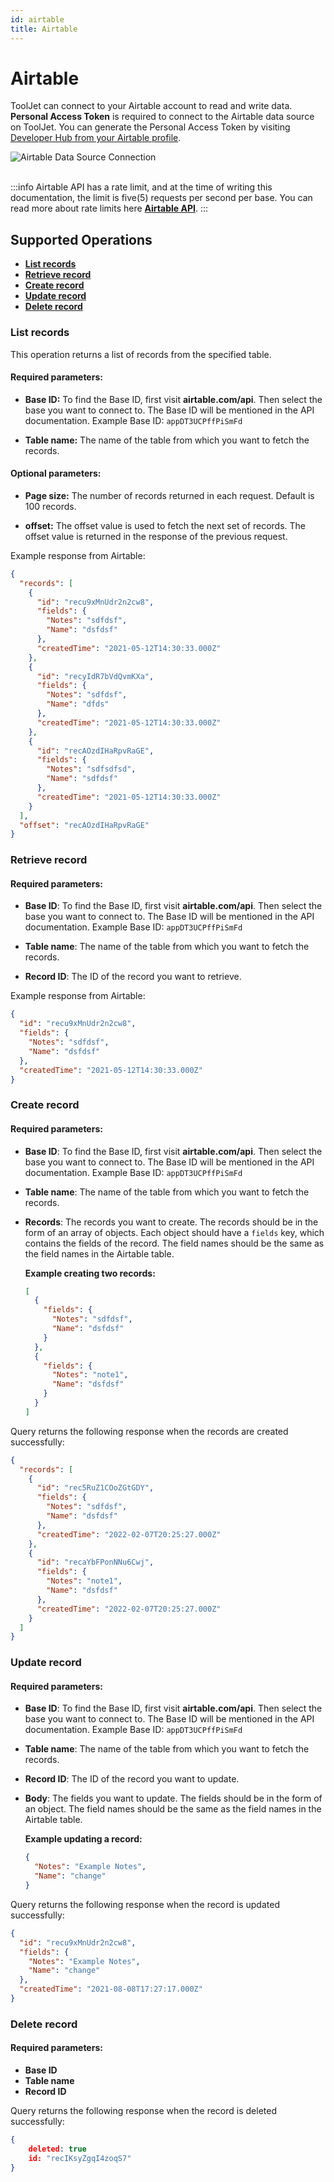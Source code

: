 ```yaml
---
id: airtable
title: Airtable
---
```


# Airtable

ToolJet can connect to your Airtable account to read and write data. **Personal Access Token** is required to connect to the Airtable data source on ToolJet. You can generate the Personal Access Token by visiting [Developer Hub from your Airtable profile](https://support.airtable.com/docs/creating-and-using-api-keys-and-access-tokens#understanding-personal-access-token-basic-actions).

<div style={{textAlign: 'center'}}>
    <img style={{ border:'0', marginBottom:'15px', borderRadius:'5px', boxShadow: '0px 1px 3px rgba(0, 0, 0, 0.2)' }} className="screenshot-full" src="/img/datasource-reference/airtable/airtableconnect-new.gif" alt="Airtable Data Source Connection" />
</div>

<br/>

:::info
Airtable API has a rate limit, and at the time of writing this documentation, the limit is five(5) requests per second per base. You can read more about rate limits here **[Airtable API](https://airtable.com/api)**.
:::

## Supported Operations

- **[List records](#list-records)**
- **[Retrieve record](#retrieve-record)**
- **[Create record](#create-record)**
- **[Update record](#update-record)**
- **[Delete record](#delete-record)**

### List records

This operation returns a list of records from the specified table.

#### Required parameters:

- **Base ID:** To find the Base ID, first visit **airtable.com/api**. Then select the base you want to connect to. The Base ID will be mentioned in the API documentation. Example Base ID: `appDT3UCPffPiSmFd`

- **Table name:** The name of the table from which you want to fetch the records.

#### Optional parameters:

- **Page size:** The number of records returned in each request. Default is 100 records.  

- **offset:** The offset value is used to fetch the next set of records. The offset value is returned in the response of the previous request.

Example response from Airtable:

```json
{
  "records": [
    {
      "id": "recu9xMnUdr2n2cw8",
      "fields": {
        "Notes": "sdfdsf",
        "Name": "dsfdsf"
      },
      "createdTime": "2021-05-12T14:30:33.000Z"
    },
    {
      "id": "recyIdR7bVdQvmKXa",
      "fields": {
        "Notes": "sdfdsf",
        "Name": "dfds"
      },
      "createdTime": "2021-05-12T14:30:33.000Z"
    },
    {
      "id": "recAOzdIHaRpvRaGE",
      "fields": {
        "Notes": "sdfsdfsd",
        "Name": "sdfdsf"
      },
      "createdTime": "2021-05-12T14:30:33.000Z"
    }
  ],
  "offset": "recAOzdIHaRpvRaGE"
}
```

### Retrieve record

#### Required parameters:

- **Base ID**: To find the Base ID, first visit **airtable.com/api**. Then select the base you want to connect to. The Base ID will be mentioned in the API documentation. Example Base ID: `appDT3UCPffPiSmFd`

- **Table name**: The name of the table from which you want to fetch the records.

- **Record ID**: The ID of the record you want to retrieve.


Example response from Airtable:

```json
{
  "id": "recu9xMnUdr2n2cw8",
  "fields": {
    "Notes": "sdfdsf",
    "Name": "dsfdsf"
  },
  "createdTime": "2021-05-12T14:30:33.000Z"
}
```

### Create record

#### Required parameters:

- **Base ID**: To find the Base ID, first visit **airtable.com/api**. Then select the base you want to connect to. The Base ID will be mentioned in the API documentation. Example Base ID: `appDT3UCPffPiSmFd`

- **Table name**: The name of the table from which you want to fetch the records.

- **Records**: The records you want to create. The records should be in the form of an array of objects. Each object should have a `fields` key, which contains the fields of the record. The field names should be the same as the field names in the Airtable table.

  **Example creating two records:**
  
  ```json title="Records"
  [
    {
      "fields": {
        "Notes": "sdfdsf",
        "Name": "dsfdsf"
      }
    },
    {
      "fields": {
        "Notes": "note1",
        "Name": "dsfdsf"
      }
    }
  ]
  ```

Query returns the following response when the records are created successfully:

```json
{
  "records": [
    {
      "id": "rec5RuZ1COoZGtGDY",
      "fields": {
        "Notes": "sdfdsf",
        "Name": "dsfdsf"
      },
      "createdTime": "2022-02-07T20:25:27.000Z"
    },
    {
      "id": "recaYbFPonNNu6Cwj",
      "fields": {
        "Notes": "note1",
        "Name": "dsfdsf"
      },
      "createdTime": "2022-02-07T20:25:27.000Z"
    }
  ]
}
```

### Update record

#### Required parameters:

- **Base ID**: To find the Base ID, first visit **airtable.com/api**. Then select the base you want to connect to. The Base ID will be mentioned in the API documentation. Example Base ID: `appDT3UCPffPiSmFd`

- **Table name**: The name of the table from which you want to fetch the records.

- **Record ID**: The ID of the record you want to update.

- **Body**: The fields you want to update. The fields should be in the form of an object. The field names should be the same as the field names in the Airtable table.

  **Example updating a record:**
  
  ```json title="Body"
  {
    "Notes": "Example Notes",
    "Name": "change"
  }
  ```

Query returns the following response when the record is updated successfully:

```json
{
  "id": "recu9xMnUdr2n2cw8",
  "fields": {
    "Notes": "Example Notes",
    "Name": "change"
  },
  "createdTime": "2021-08-08T17:27:17.000Z"
}
```

### Delete record

#### Required parameters:

- **Base ID**
- **Table name**
- **Record ID**

Query returns the following response when the record is deleted successfully:

```json
{
    deleted: true
    id: "recIKsyZgqI4zoqS7"
}
```
